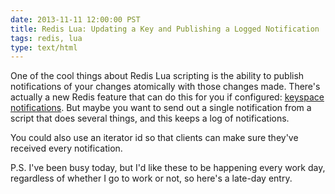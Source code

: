 ```yaml
---
date: 2013-11-11 12:00:00 PST
title: Redis Lua: Updating a Key and Publishing a Logged Notification
tags: redis, lua
type: text/html
---
```

One of the cool things about Redis Lua scripting is the ability to publish notifications of your changes atomically with those changes made.
There's actually a new Redis feature that can do this for you if configured: [keyspace notifications](http://redis.io/topics/notifications).
But maybe you want to send out a single notification from a script that does several things, and this keeps a log of notifications.

<script src="https://gist.github.com/fritzy/7426219.js"></script>

You could also use an iterator id so that clients can make sure they've received every notification.

P.S. I've been busy today, but I'd like these to be happening every work day, regardless of whether I go to work or not, so here's a late-day entry.
